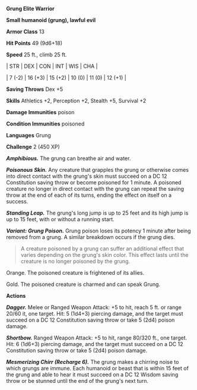 **Grung Elite Warrior**

**Small humanoid (grung), lawful evil**

**Armor Class** 13

**Hit Points** 49 (9d6+18)

**Speed** 25 ft., climb 25 ft.

|   STR   |   DEX   |   CON   |   INT   |   WIS   |   CHA   |
  
| 7 (-2) | 16 (+3) | 15 (+2) | 10 (0) | 11 (0) | 12 (+1) |

**Saving Throws** Dex +5

**Skills** Athletics +2, Perception +2, Stealth +5, Survival +2

**Damage Immunities** poison

**Condition Immunities** poisoned

**Languages** Grung

**Challenge** 2 (450 XP)

***Amphibious.*** The grung can breathe air and water.

***Poisonous Skin.*** Any creature that grapples the grung or otherwise comes into direct contact with the grung's skin must succeed on a DC 12 Constitution saving throw or become poisoned for 1 minute. A poisoned creature no longer in direct contact with the grung can repeat the saving throw at the end of each of its turns, ending the effect on itself on a success.

***Standing Leap.*** The grung's long jump is up to 25 feet and its high jump is up to 15 feet, with or without a running start.

***Variant: Grung Poison.*** Grung poison loses its potency 1 minute after being removed from a grung. A similar breakdown occurs if the grung dies.

>A creature poisoned by a grung can suffer an additional effect that varies depending on the grung's skin color. This effect lasts until the creature is no longer poisoned by the grung.

Orange. The poisoned creature is frightened of its allies. 

Gold. The poisoned creature is charmed and can speak Grung.

**Actions**

***Dagger.*** Melee or Ranged Weapon Attack: +5 to hit, reach 5 ft. or range 20/60 it, one target. Hit: 5 (1d4+3) piercing damage, and the target must succeed on a DC 12 Constitution saving throw or take 5 (2d4) poison damage.

***Shortbow.*** Ranged Weapon Attack: +5 to hit, range 80/320 ft., one target. Hit: 6 (1d6+3) piercing damage, and the target must succeed on a DC 12 Constitution saving throw or take 5 (2d4) poison damage.

***Mesmerizing Chirr (Recharge 6).*** The grung makes a chirring noise to which grungs are immune. Each humanoid or beast that is within 15 feet of the grung and able to hear it must succeed on a DC 12 Wisdom saving throw or be stunned until the end of the grung's next turn.

